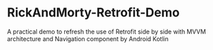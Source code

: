 # RickAndMorty-Retrofit-Demo
A practical demo to refresh the use of Retrofit side by side with MVVM architecture and Navigation component by Android Kotlin
